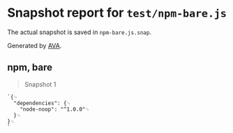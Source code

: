 # Snapshot report for `test/npm-bare.js`

The actual snapshot is saved in `npm-bare.js.snap`.

Generated by [AVA](https://avajs.dev).

## npm, bare

> Snapshot 1

    `{␊
      "dependencies": {␊
        "node-noop": "^1.0.0"␊
      }␊
    }␊
    `
